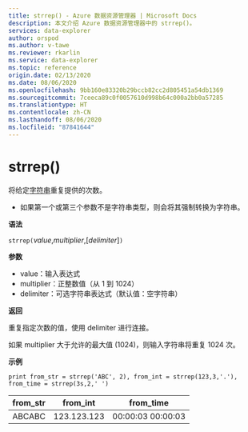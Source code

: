 ```yaml
---
title: strrep() - Azure 数据资源管理器 | Microsoft Docs
description: 本文介绍 Azure 数据资源管理器中的 strrep()。
services: data-explorer
author: orspod
ms.author: v-tawe
ms.reviewer: rkarlin
ms.service: data-explorer
ms.topic: reference
origin.date: 02/13/2020
ms.date: 08/06/2020
ms.openlocfilehash: 9bb160e83320b29bccb82cc2d805451a54db1369
ms.sourcegitcommit: 7ceeca89c0f0057610d998b64c000a2bb0a57285
ms.translationtype: HT
ms.contentlocale: zh-CN
ms.lasthandoff: 08/06/2020
ms.locfileid: "87841644"
---
```

# <a name="strrep"></a>strrep()

将给定[字符串](./scalar-data-types/string.md)重复提供的次数。

* 如果第一个或第三个参数不是字符串类型，则会将其强制转换为字符串。

**语法**

`strrep(`*value*,*multiplier*,[*delimiter*]`)`

**参数**

* value：输入表达式
* multiplier：正整数值（从 1 到 1024）
* delimiter：可选字符串表达式（默认值：空字符串）

**返回**

重复指定次数的值，使用 delimiter 进行连接。

如果 multiplier 大于允许的最大值 (1024)，则输入字符串将重复 1024 次。
 
**示例**

```kusto
print from_str = strrep('ABC', 2), from_int = strrep(123,3,'.'), from_time = strrep(3s,2,' ')
```

|from_str|from_int|from_time|
|---|---|---|
|ABCABC|123.123.123|00:00:03 00:00:03|